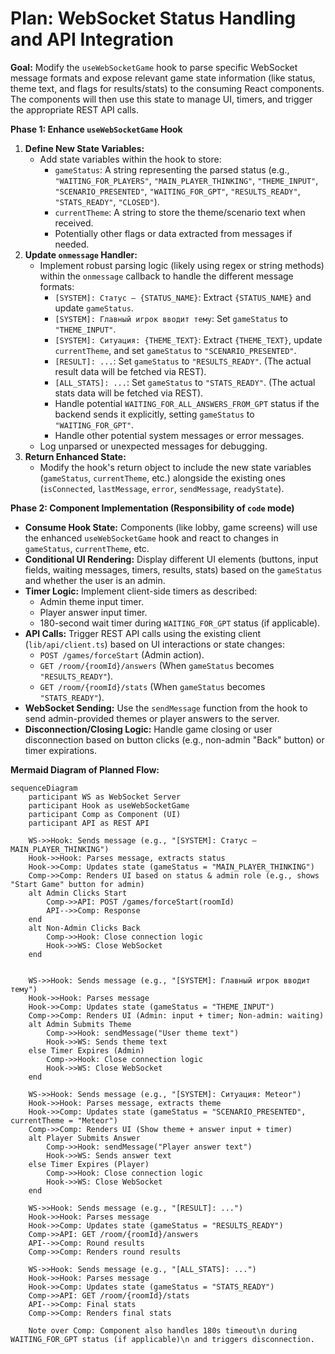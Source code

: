 # Plan: WebSocket Status Handling and API Integration

**Goal:** Modify the `useWebSocketGame` hook to parse specific WebSocket message formats and expose relevant game state information (like status, theme text, and flags for results/stats) to the consuming React components. The components will then use this state to manage UI, timers, and trigger the appropriate REST API calls.

**Phase 1: Enhance `useWebSocketGame` Hook**

1.  **Define New State Variables:**
    - Add state variables within the hook to store:
      - `gameStatus`: A string representing the parsed status (e.g., `"WAITING_FOR_PLAYERS"`, `"MAIN_PLAYER_THINKING"`, `"THEME_INPUT"`, `"SCENARIO_PRESENTED"`, `"WAITING_FOR_GPT"`, `"RESULTS_READY"`, `"STATS_READY"`, `"CLOSED"`).
      - `currentTheme`: A string to store the theme/scenario text when received.
      - Potentially other flags or data extracted from messages if needed.
2.  **Update `onmessage` Handler:**
    - Implement robust parsing logic (likely using regex or string methods) within the `onmessage` callback to handle the different message formats:
      - `[SYSTEM]: Статус — {STATUS_NAME}`: Extract `{STATUS_NAME}` and update `gameStatus`.
      - `[SYSTEM]: Главный игрок вводит тему`: Set `gameStatus` to `"THEME_INPUT"`.
      - `[SYSTEM]: Ситуация: {THEME_TEXT}`: Extract `{THEME_TEXT}`, update `currentTheme`, and set `gameStatus` to `"SCENARIO_PRESENTED"`.
      - `[RESULT]: ...`: Set `gameStatus` to `"RESULTS_READY"`. (The actual result data will be fetched via REST).
      - `[ALL_STATS]: ...`: Set `gameStatus` to `"STATS_READY"`. (The actual stats data will be fetched via REST).
      - Handle potential `WAITING_FOR_ALL_ANSWERS_FROM_GPT` status if the backend sends it explicitly, setting `gameStatus` to `"WAITING_FOR_GPT"`.
      - Handle other potential system messages or error messages.
    - Log unparsed or unexpected messages for debugging.
3.  **Return Enhanced State:**
    - Modify the hook's return object to include the new state variables (`gameStatus`, `currentTheme`, etc.) alongside the existing ones (`isConnected`, `lastMessage`, `error`, `sendMessage`, `readyState`).

**Phase 2: Component Implementation (Responsibility of `code` mode)**

- **Consume Hook State:** Components (like lobby, game screens) will use the enhanced `useWebSocketGame` hook and react to changes in `gameStatus`, `currentTheme`, etc.
- **Conditional UI Rendering:** Display different UI elements (buttons, input fields, waiting messages, timers, results, stats) based on the `gameStatus` and whether the user is an admin.
- **Timer Logic:** Implement client-side timers as described:
  - Admin theme input timer.
  - Player answer input timer.
  - 180-second wait timer during `WAITING_FOR_GPT` status (if applicable).
- **API Calls:** Trigger REST API calls using the existing client (`lib/api/client.ts`) based on UI interactions or state changes:
  - `POST /games/forceStart` (Admin action).
  - `GET /room/{roomId}/answers` (When `gameStatus` becomes `"RESULTS_READY"`).
  - `GET /room/{roomId}/stats` (When `gameStatus` becomes `"STATS_READY"`).
- **WebSocket Sending:** Use the `sendMessage` function from the hook to send admin-provided themes or player answers to the server.
- **Disconnection/Closing Logic:** Handle game closing or user disconnection based on button clicks (e.g., non-admin "Back" button) or timer expirations.

**Mermaid Diagram of Planned Flow:**

```mermaid
sequenceDiagram
    participant WS as WebSocket Server
    participant Hook as useWebSocketGame
    participant Comp as Component (UI)
    participant API as REST API

    WS->>Hook: Sends message (e.g., "[SYSTEM]: Статус — MAIN_PLAYER_THINKING")
    Hook->>Hook: Parses message, extracts status
    Hook->>Comp: Updates state (gameStatus = "MAIN_PLAYER_THINKING")
    Comp->>Comp: Renders UI based on status & admin role (e.g., shows "Start Game" button for admin)
    alt Admin Clicks Start
        Comp->>API: POST /games/forceStart(roomId)
        API-->>Comp: Response
    end
    alt Non-Admin Clicks Back
        Comp->>Hook: Close connection logic
        Hook->>WS: Close WebSocket
    end


    WS->>Hook: Sends message (e.g., "[SYSTEM]: Главный игрок вводит тему")
    Hook->>Hook: Parses message
    Hook->>Comp: Updates state (gameStatus = "THEME_INPUT")
    Comp->>Comp: Renders UI (Admin: input + timer; Non-admin: waiting)
    alt Admin Submits Theme
        Comp->>Hook: sendMessage("User theme text")
        Hook->>WS: Sends theme text
    else Timer Expires (Admin)
        Comp->>Hook: Close connection logic
        Hook->>WS: Close WebSocket
    end

    WS->>Hook: Sends message (e.g., "[SYSTEM]: Ситуация: Meteor")
    Hook->>Hook: Parses message, extracts theme
    Hook->>Comp: Updates state (gameStatus = "SCENARIO_PRESENTED", currentTheme = "Meteor")
    Comp->>Comp: Renders UI (Show theme + answer input + timer)
    alt Player Submits Answer
        Comp->>Hook: sendMessage("Player answer text")
        Hook->>WS: Sends answer text
    else Timer Expires (Player)
        Comp->>Hook: Close connection logic
        Hook->>WS: Close WebSocket
    end

    WS->>Hook: Sends message (e.g., "[RESULT]: ...")
    Hook->>Hook: Parses message
    Hook->>Comp: Updates state (gameStatus = "RESULTS_READY")
    Comp->>API: GET /room/{roomId}/answers
    API-->>Comp: Round results
    Comp->>Comp: Renders round results

    WS->>Hook: Sends message (e.g., "[ALL_STATS]: ...")
    Hook->>Hook: Parses message
    Hook->>Comp: Updates state (gameStatus = "STATS_READY")
    Comp->>API: GET /room/{roomId}/stats
    API-->>Comp: Final stats
    Comp->>Comp: Renders final stats

    Note over Comp: Component also handles 180s timeout\n during WAITING_FOR_GPT status (if applicable)\n and triggers disconnection.
```
